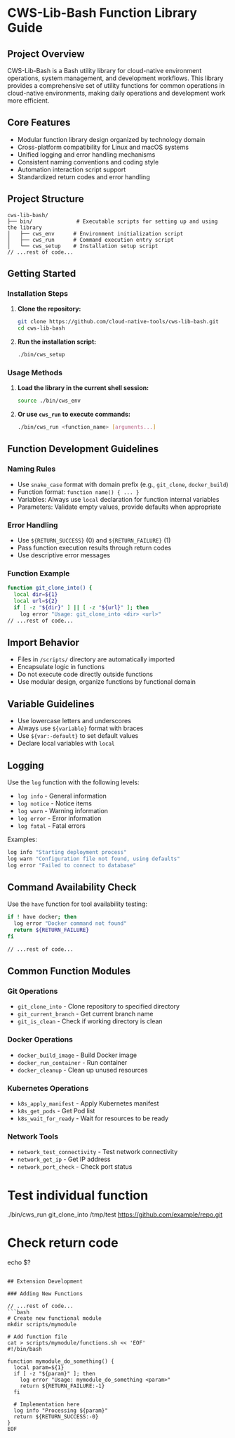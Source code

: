 # CWS-Lib-Bash Function Library Guide

## Project Overview

CWS-Lib-Bash is a Bash utility library for cloud-native environment operations, system management, and development workflows. This library provides a comprehensive set of utility functions for common operations in cloud-native environments, making daily operations and development work more efficient.

## Core Features

- Modular function library design organized by technology domain
- Cross-platform compatibility for Linux and macOS systems
- Unified logging and error handling mechanisms
- Consistent naming conventions and coding style
- Automation interaction script support
- Standardized return codes and error handling

## Project Structure

```
cws-lib-bash/
├── bin/              # Executable scripts for setting up and using the library
│   ├── cws_env      # Environment initialization script
│   ├── cws_run      # Command execution entry script
│   └── cws_setup    # Installation setup script
// ...rest of code...
```

## Getting Started

### Installation Steps

1. **Clone the repository:**

   ```bash
   git clone https://github.com/cloud-native-tools/cws-lib-bash.git
   cd cws-lib-bash
   ```

2. **Run the installation script:**
   ```bash
   ./bin/cws_setup
   ```

### Usage Methods

1. **Load the library in the current shell session:**

   ```bash
   source ./bin/cws_env
   ```

2. **Or use `cws_run` to execute commands:**
   ```bash
   ./bin/cws_run <function_name> [arguments...]
   ```

## Function Development Guidelines

### Naming Rules

- Use `snake_case` format with domain prefix (e.g., `git_clone`, `docker_build`)
- Function format: `function name() { ... }`
- Variables: Always use `local` declaration for function internal variables
- Parameters: Validate empty values, provide defaults when appropriate

### Error Handling

- Use `${RETURN_SUCCESS}` (0) and `${RETURN_FAILURE}` (1)
- Pass function execution results through return codes
- Use descriptive error messages

### Function Example

```bash
function git_clone_into() {
  local dir=${1}
  local url=${2}
  if [ -z "${dir}" ] || [ -z "${url}" ]; then
    log error "Usage: git_clone_into <dir> <url>"
// ...rest of code...
```

## Import Behavior

- Files in `/scripts/` directory are automatically imported
- Encapsulate logic in functions
- Do not execute code directly outside functions
- Use modular design, organize functions by functional domain

## Variable Guidelines

- Use lowercase letters and underscores
- Always use `${variable}` format with braces
- Use `${var:-default}` to set default values
- Declare local variables with `local`

## Logging

Use the `log` function with the following levels:

- `log info` - General information
- `log notice` - Notice items
- `log warn` - Warning information
- `log error` - Error information
- `log fatal` - Fatal errors

Examples:

```bash
log info "Starting deployment process"
log warn "Configuration file not found, using defaults"
log error "Failed to connect to database"
```

## Command Availability Check

Use the `have` function for tool availability testing:

```bash
if ! have docker; then
  log error "Docker command not found"
  return ${RETURN_FAILURE}
fi

// ...rest of code...
```

## Common Function Modules

### Git Operations

- `git_clone_into` - Clone repository to specified directory
- `git_current_branch` - Get current branch name
- `git_is_clean` - Check if working directory is clean

### Docker Operations

- `docker_build_image` - Build Docker image
- `docker_run_container` - Run container
- `docker_cleanup` - Clean up unused resources

### Kubernetes Operations

- `k8s_apply_manifest` - Apply Kubernetes manifest
- `k8s_get_pods` - Get Pod list
- `k8s_wait_for_ready` - Wait for resources to be ready

### Network Tools

- `network_test_connectivity` - Test network connectivity
- `network_get_ip` - Get IP address
- `network_port_check` - Check port status

# Test individual function
./bin/cws_run git_clone_into /tmp/test https://github.com/example/repo.git

# Check return code
echo $?
```

## Extension Development

### Adding New Functions

// ...rest of code...
```bash
# Create new functional module
mkdir scripts/mymodule

# Add function file
cat > scripts/mymodule/functions.sh << 'EOF'
#!/bin/bash

function mymodule_do_something() {
  local param=${1}
  if [ -z "${param}" ]; then
    log error "Usage: mymodule_do_something <param>"
    return ${RETURN_FAILURE:-1}
  fi

  # Implementation here
  log info "Processing ${param}"
  return ${RETURN_SUCCESS:-0}
}
EOF
```
